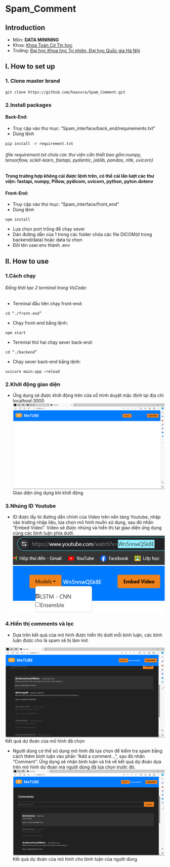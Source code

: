 ﻿# Spam_Comment
## Introduction
- Môn: **DATA MININING** 
- Khoa: [Khoa Toán Cơ Tin học](http://mim.hus.vnu.edu.vn/en)
- Trường: [Đại học Khoa học Tự nhiên, Đại học Quốc gia Hà Nội](http://hus.vnu.edu.vn/)


## I. How to set up
### 1. Clone master brand

```
git clone https://github.com/hausura/Spam_Comment.git
```

### 2.Install packages
#### Back-End:
- Truy cập vào thư mục: “Spam_interface/back_end/requirements.txt”
- Dùng lệnh
```
pip install -r requirement.txt
```
###### (file requirement.txt chứa các thư viện cần thiết bao gồm:numpy, tensorflow, scikit-learn, fastapi, pydantic, joblib, pandas, nltk, uvicorn)
#### Trong trường hợp không cài được lệnh trên, có thể cài lần lượt các thư viện: fastapi, numpy, Pillow, pydicom, uvicorn, python, pyton.dotenv
#### Front-End:
- Truy cập vào thư mục: “Spam_interface/front_end”
- Dùng lệnh
```
npm install
```

- Lựa chọn port trống để chạy sever
- Dán đường dẫn của 1 trong các folder chứa các file DICOM(ở trong backend/data) hoặc data tự chọn
- Đổi tên user.env thành .env

## II. How to use 
### 1.Cách chạy
###### Đồng thời tạo 2 terminal trong VsCode:
- Terminal đầu tiên chạy front-end:
```
cd “./front-end”
```
- Chạy front-end bằng lệnh:
```
npm start
```
- Terminal thứ hai chạy sever back-end:
```
cd “./backend”
```
- Chạy sever back-end bằng lệnh:
```
uvicorn main:app –reload
```
### 2.Khởi động giao diện
- Ứng dụng sẽ được khởi động trên cửa sổ trình duyệt mặc định tại địa chỉ localhost:3000
 ![image](https://github.com/hausura/show_read_me/blob/main/spam_0.png)
Giao diện ứng dụng khi khởi động

### 3.Nhúng ID Youtube
- ID được lấy từ đường dẫn chính của Video trên nền tảng Youtube, nhập vào trường nhập liệu, lựa chọn mô hình muốn sử dụng, sau đó nhấn “Embed Video”. Video sẽ được nhúng và hiển thị tại giao diện ứng dụng cùng các bình luận phía dưới. 
![image](https://github.com/hausura/show_read_me/blob/main/spam%201.5.png)
![image](https://github.com/hausura/show_read_me/blob/main/spam1.png)


### 4.Hiển thị comments và lọc
 - Dựa trên kết quả của mô hình được hiển thị dưới mỗi bình luận, các bình luận được cho là spam sẽ bị làm mờ.
   
 ![image](https://github.com/hausura/show_read_me/blob/main/spam%202.png)
                                      Kết quả dự đoán của mô hình đã chọn 

                                      
 - Người dùng có thể sử dụng mô hình đã lựa chọn để kiểm tra spam bằng cách thêm bình luận vào phần “Add a comment…”, sau đó nhấn “Comment”. Ứng dụng sẽ nhận bình luận và trả về kết quả dự đoán dựa trên mô hình dự đoán mà người dùng đã lựa chọn trước đó. 
 ![image](https://github.com/hausura/show_read_me/blob/main/spam3.png)
                                      Kết quả dự đoán của mô hình cho bình luận của người dùng





     
